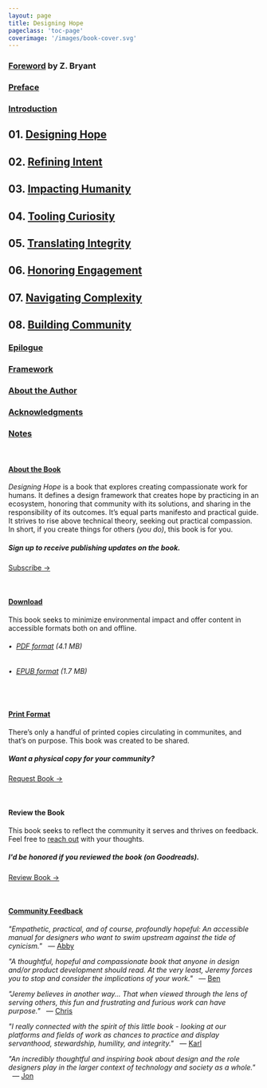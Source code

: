 ```yaml
---
layout: page
title: Designing Hope
pageclass: 'toc-page'
coverimage: '/images/book-cover.svg'
---
```


<div class="toc" markdown="1">

### <a href="/foreword">Foreword</a> by Z. Bryant

### <a href="/preface">Preface</a>

### <a href="/introduction">Introduction</a>

## 01. <a href="/chapter-1">Designing Hope</a>

## 02. <a href="/chapter-2">Refining Intent</a>

## 03. <a href="/chapter-3">Impacting Humanity</a>

## 04. <a href="/chapter-4">Tooling Curiosity</a>

## 05. <a href="/chapter-5">Translating Integrity</a>

## 06. <a href="/chapter-6">Honoring Engagement</a>

## 07. <a href="/chapter-7">Navigating Complexity</a>

## 08. <a href="/chapter-8">Building Community</a>

### <a href="/epilogue">Epilogue</a>

### <a href="/framework">Framework</a>

### <a href="/author">About the Author</a>

### <a href="/acknowledgments">Acknowledgments</a>

### <a href="/notes">Notes</a>

<br/>

#### [About the Book](#about)

_Designing Hope_ is a book that explores creating compassionate work for humans. It defines a design framework that creates hope by practicing in an ecosystem, honoring that community with its solutions, and sharing in the responsibility of its outcomes. It’s equal parts manifesto and practical guide. It strives to rise above technical theory, seeking out practical compassion. In short, if you create things for others _(you do)_, this book is for you.

##### Sign up to receive publishing updates on the book.

<a href="http://eepurl.com/hthIUX" class="btn_subscribe">Subscribe &rarr;</a>

<br/>

#### [Download](#download)

This book seeks to minimize environmental impact and offer content in accessible formats both on and offline.

###### &bull;&nbsp;&nbsp;<a href="/downloads/designinghope.pdf" download="designinghope.pdf" class="resource-link">PDF format</a> (4.1 MB)<br/>
###### &bull;&nbsp;&nbsp;<a href="/downloads/designinghope.epub" download="designinghope.epub" class="resource-link">EPUB format</a> (1.7 MB)<br/>

<br/>

#### [Print Format](#print)

There’s only a handful of printed copies circulating in communites, and that’s on purpose. This book was created to be shared. 

##### Want a physical copy for your community?

<a href="https://forms.gle/MLsNfY6AZ4gTZ9QK7" class="btn">Request Book &rarr;</a>

<br/>

#### Review the Book

This book seeks to reflect the community it serves and thrives on feedback. Feel free to <a href="mailto:info@hopeful.design">reach out</a> with your thoughts.

##### I'd be honored if you reviewed the book _(on Goodreads)_.

<a href="https://www.goodreads.com/book/show/56139631-designing-hope" class="btn">Review Book &rarr;</a>

<br/>

#### [Community Feedback](#feedback)
>
_"Empathetic, practical, and of course, profoundly hopeful: An accessible manual for designers who want to swim upstream against the tide of cynicism."_ &nbsp;&nbsp;― <a href="https://www.goodreads.com/review/show/4114130857">Abby</a>

>
_"A thoughtful, hopeful and compassionate book that anyone in design and/or product development should read. At the very least, Jeremy forces you to stop and consider the implications of your work."_ &nbsp;&nbsp;― <a href="https://www.goodreads.com/review/show/4127252763">Ben</a>

>
_"Jeremy believes in another way... That when viewed through the lens of serving others, this fun and frustrating and furious work can have purpose."_ &nbsp;&nbsp;― <a href="https://www.goodreads.com/review/show/4119192744">Chris</a>

>
_"I really connected with the spirit of this little book - looking at our platforms and fields of work as chances to practice and display servanthood, stewardship, humility, and integrity."_ &nbsp;&nbsp;― <a href="https://www.goodreads.com/review/show/4136960230">Karl</a>

>
_"An incredibly thoughtful and inspiring book about design and the role designers play in the larger context of technology and society as a whole."_ &nbsp;&nbsp;― <a href="https://www.goodreads.com/review/show/4389630960">Jon</a>

</div>
